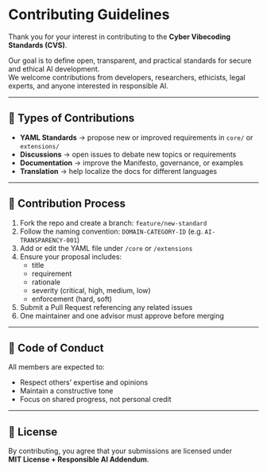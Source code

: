 # Contributing Guidelines

Thank you for your interest in contributing to the **Cyber Vibecoding Standards (CVS)**.

Our goal is to define open, transparent, and practical standards for secure and ethical AI development.  
We welcome contributions from developers, researchers, ethicists, legal experts, and anyone 
interested in responsible AI.

---

## 🧩 Types of Contributions
- **YAML Standards** → propose new or improved requirements in `core/` or `extensions/`
- **Discussions** → open issues to debate new topics or requirements
- **Documentation** → improve the Manifesto, governance, or examples
- **Translation** → help localize the docs for different languages

---

## 🧱 Contribution Process
1. Fork the repo and create a branch: `feature/new-standard`
2. Follow the naming convention: `DOMAIN-CATEGORY-ID` (e.g. `AI-TRANSPARENCY-001`)
3. Add or edit the YAML file under `/core` or `/extensions`
4. Ensure your proposal includes:
   - title
   - requirement
   - rationale
   - severity (critical, high, medium, low)
   - enforcement (hard, soft)
5. Submit a Pull Request referencing any related issues
6. One maintainer and one advisor must approve before merging

---

## 🧭 Code of Conduct
All members are expected to:
- Respect others’ expertise and opinions
- Maintain a constructive tone
- Focus on shared progress, not personal credit

---

## 🪪 License
By contributing, you agree that your submissions are licensed under  
**MIT License + Responsible AI Addendum**.

